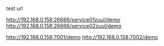 test url

http://192.168.0.158:26666/service01zuul/demo
http://192.168.0.158:26666/service02zuul/demo

http://192.168.0.158:7001/demo
http://192.168.0.158:7002/demo